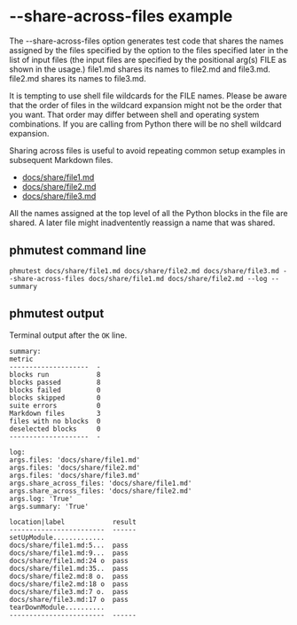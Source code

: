 # --share-across-files example

The --share-across-files option generates test code that shares the names assigned
by the files specified by the option to the files specified later in the list
of input files (the input files are specified by the positional arg(s)
FILE as shown in the usage.) file1.md shares its names to
file2.md and file3.md. file2.md shares its names
to file3.md.

It is tempting to use shell file wildcards for the FILE names. Please be aware that
the order of files in the wildcard expansion might not be the order that you want.
That order may differ between shell and operating system combinations.
If you are calling from Python there will be no shell wildcard expansion.

Sharing across files is useful to avoid repeating common setup examples
in subsequent Markdown files.

- [docs/share/file1.md](file1.md)
- [docs/share/file2.md](file2.md)
- [docs/share/file3.md](file3.md)

All the names assigned at the top level of all the Python blocks in the
file are shared. A later file might inadventently reassign a name that was
shared.

## phmutest command line

```
phmutest docs/share/file1.md docs/share/file2.md docs/share/file3.md --share-across-files docs/share/file1.md docs/share/file2.md --log --summary
```

## phmutest output

Terminal output after the `OK` line.

```
summary:
metric
--------------------  -
blocks run            8
blocks passed         8
blocks failed         0
blocks skipped        0
suite errors          0
Markdown files        3
files with no blocks  0
deselected blocks     0
--------------------  -

log:
args.files: 'docs/share/file1.md'
args.files: 'docs/share/file2.md'
args.files: 'docs/share/file3.md'
args.share_across_files: 'docs/share/file1.md'
args.share_across_files: 'docs/share/file2.md'
args.log: 'True'
args.summary: 'True'

location|label            result
------------------------  ------
setUpModule.............
docs/share/file1.md:5...  pass
docs/share/file1.md:9...  pass
docs/share/file1.md:24 o  pass
docs/share/file1.md:35..  pass
docs/share/file2.md:8 o.  pass
docs/share/file2.md:18 o  pass
docs/share/file3.md:7 o.  pass
docs/share/file3.md:17 o  pass
tearDownModule..........
------------------------  ------
```
